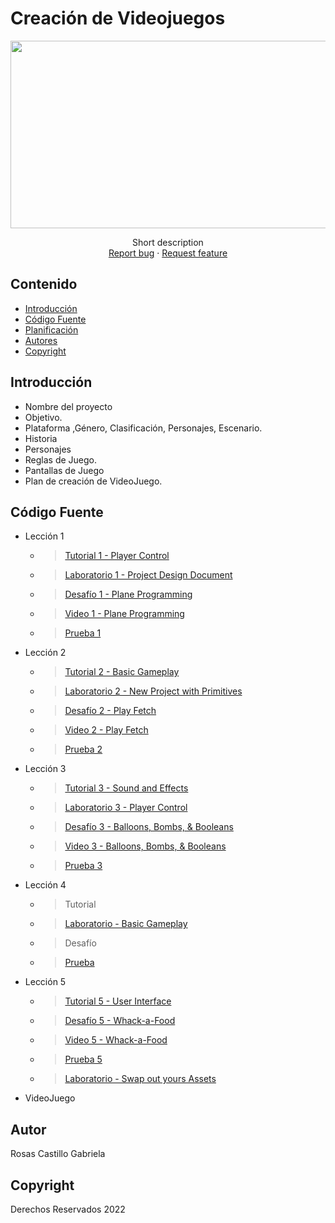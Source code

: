 # Creación de Videojuegos
<p align="center">
    <img src="https://user-images.githubusercontent.com/8560750/195950148-0c0df38e-5f96-45ae-87c3-6922738c612d.jpg" alt="Logo" width=1200 height=300>

  <p align="center">
    Short description
    <br>
    <a href="https://reponame/issues/new?template=bug.md">Report bug</a>
    ·
    <a href="https://reponame/issues/new?template=feature.md&labels=feature">Request feature</a>
  </p>
</p>


## Contenido

- [Introducción](#introducción)
- [Código Fuente](#código-fuente)
- [Planificación](#planificación)
- [Autores](#autores)
- [Copyright](#copyright)


## Introducción

- Nombre del proyecto
- Objetivo.
- Plataforma ,Género, Clasificación, Personajes, Escenario.
- Historia
- Personajes
- Reglas de Juego.
- Pantallas de Juego
- Plan de creación de VideoJuego.

## Código Fuente

* Lección 1
  * > [Tutorial 1 - Player Control ](https://github.com/Unity-UNTG-Videojuegos/Leccion1/tree/main/Assets)
  * > [Laboratorio 1 - Project Design Document ](https://github.com/Unity-UNTG-Videojuegos/Leccion1_Laboratorio/blob/main/Project%20Design%20Doc%20%5BWORD%5D.docx)
  * > [Desafío 1 - Plane Programming ](https://github.com/Unity-UNTG-Videojuegos/Leccion1_Challenge/tree/main/Assets)
  * > [Video 1 - Plane Programming](https://drive.google.com/drive/folders/1ZmzsdH8ncxBwUHkIaedVL7_VGftZHO97)
  * > [Prueba 1](https://drive.google.com/drive/folders/1ZmzsdH8ncxBwUHkIaedVL7_VGftZHO97)
* Lección 2
  * > [Tutorial 2 - Basic Gameplay](https://github.com/Unity-UNTG-Videojuegos/Leccion2/tree/main/Assets3)
  * > [Laboratorio 2 - New Project with Primitives](https://github.com/Unity-UNTG-Videojuegos/Leccion2_Laboratorio-/tree/main/Assets)
  * > [Desafío 2 - Play Fetch](https://github.com/Unity-UNTG-Videojuegos/Leccion2_Challenge/tree/main/Assets)
  * > [Video 2 - Play Fetch ](https://drive.google.com/drive/folders/1ZmzsdH8ncxBwUHkIaedVL7_VGftZHO97)
  * > [Prueba 2](https://drive.google.com/drive/folders/1ZmzsdH8ncxBwUHkIaedVL7_VGftZHO97)
* Lección 3
  * > [Tutorial 3 - Sound and Effects](https://github.com/Desarrollo-de-videojuegos-9/Leccion3_U2/tree/main/Interface_Leccion3)
  * > [Laboratorio 3 - Player Control](https://github.com/Desarrollo-de-videojuegos-9/Laboratorio3_U2/tree/main/Laboratorio)
  * > [Desafío 3 - Balloons, Bombs, & Booleans](https://github.com/Desarrollo-de-videojuegos-9/Challenge3_U2/tree/main/Interface_Challenge_3)
  * > [Video 3 - Balloons, Bombs, & Booleans](https://drive.google.com/file/d/1ftCgKBpSsHzFkITvioaH2SfL0-BkB77d/view?usp=sharing)
  * > [Prueba 3](https://github.com/Desarrollo-de-videojuegos-9/Quiz3_U2/tree/main/Quiz)
* Lección 4
  * > Tutorial
  * > [Laboratorio - Basic Gameplay](https://github.com/Desarrollo-de-videojuegos-9/Laboratorio04_U2-)
  * > Desafío
  * >[Prueba](https://github.com/Desarrollo-de-videojuegos-9/Quiz04_U2)
* Lección 5
  * > [Tutorial 5 - User Interface](https://github.com/Desarrollo-de-videojuegos-9/Leccion5_U2/tree/main/Interface_Leccion5)
  * > [Desafío 5 - Whack-a-Food](https://github.com/Desarrollo-de-videojuegos-9/Challenge5_U2)
  * > [Video 5 - Whack-a-Food](https://drive.google.com/file/d/1cmAdarikvx3tf324mNgluXONXftAbpCs/view?usp=sharing)
  * > [Prueba 5](https://github.com/Desarrollo-de-videojuegos-9/Quiz5_U2/tree/main/Quiz)
  * > [Laboratorio - Swap out yours Assets](https://github.com/Desarrollo-de-videojuegos-9/Laboratorio05_U2)
* VideoJuego

## Autor
Rosas Castillo Gabriela

## Copyright
Derechos Reservados 2022
